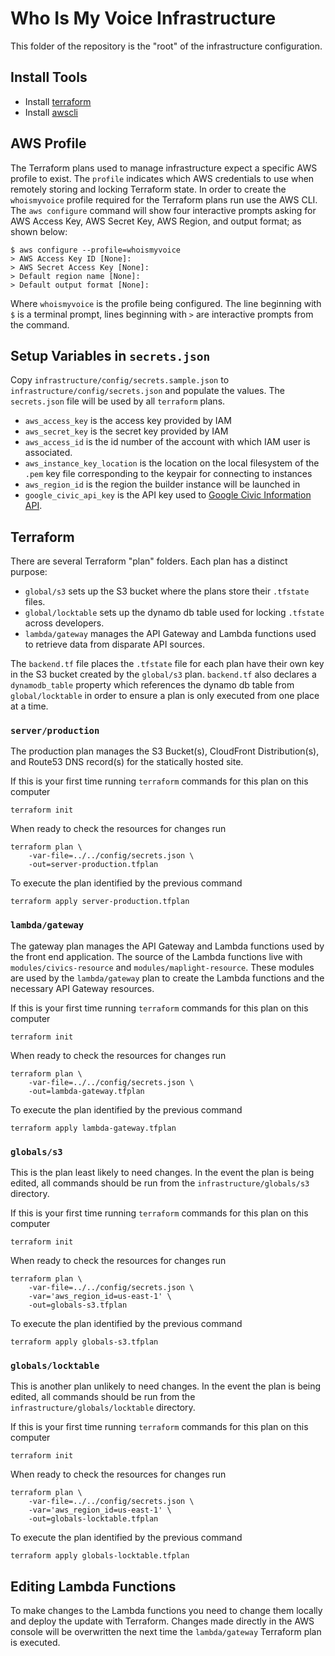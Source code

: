 # Who Is My Voice Infrastructure

This folder of the repository is the "root" of the infrastructure
configuration.

## Install Tools

* Install [terraform][tf]
* Install [awscli][awscli]

## AWS Profile

The Terraform plans used to manage infrastructure expect a specific AWS profile
to exist.  The `profile` indicates which AWS credentials to use when remotely
storing and locking Terraform state. In order to create the `whoismyvoice`
profile required for the Terraform plans run use the AWS CLI. The `aws
configure` command will show four interactive prompts asking for AWS Access
Key, AWS Secret Key, AWS Region, and output format; as shown below:

    $ aws configure --profile=whoismyvoice
    > AWS Access Key ID [None]:
    > AWS Secret Access Key [None]:
    > Default region name [None]:
    > Default output format [None]:

Where `whoismyvoice` is the profile being configured. The line beginning with
`$` is a terminal prompt, lines beginning with `>` are interactive prompts from
the command.

## Setup Variables in `secrets.json`

Copy `infrastructure/config/secrets.sample.json` to
`infrastructure/config/secrets.json` and populate the values. The
`secrets.json` file will be used by all `terraform` plans.

* `aws_access_key` is the access key provided by IAM
* `aws_secret_key` is the secret key provided by IAM
* `aws_access_id` is the id number of the account with which IAM user is
  associated.
* `aws_instance_key_location` is the location on the local filesystem of the
  `.pem` key file corresponding to the keypair for connecting to instances
* `aws_region_id` is the region the builder instance will be launched in
* `google_civic_api_key` is the API key used to [Google Civic Information
  API][gcvi].

## Terraform

There are several Terraform "plan" folders. Each plan has a distinct purpose:

* `global/s3` sets up the S3 bucket where the plans store their `.tfstate`
  files.
* `global/locktable` sets up the dynamo db table used for locking `.tfstate`
  across developers.
* `lambda/gateway` manages the API Gateway and Lambda functions used to
  retrieve data from disparate API sources.

The `backend.tf` file places the `.tfstate` file for each plan have their own
key in the S3 bucket created by the `global/s3` plan. `backend.tf` also
declares a `dynamodb_table` property which references the dynamo db table from
`global/locktable` in order to ensure a plan is only executed from one place at
a time.

### `server/production`

The production plan manages the S3 Bucket(s), CloudFront Distribution(s), and
Route53 DNS record(s) for the statically hosted site.

If this is your first time running `terraform` commands for this plan on this
computer

    terraform init

When ready to check the resources for changes run

    terraform plan \
        -var-file=../../config/secrets.json \
        -out=server-production.tfplan

To execute the plan identified by the previous command

    terraform apply server-production.tfplan

### `lambda/gateway`

The gateway plan manages the API Gateway and Lambda functions used by the front
end application. The source of the Lambda functions live with
`modules/civics-resource` and `modules/maplight-resource`. These modules are
used by the `lambda/gateway` plan to create the Lambda functions and the
necessary API Gateway resources.

If this is your first time running `terraform` commands for this plan on this
computer

    terraform init

When ready to check the resources for changes run

    terraform plan \
        -var-file=../../config/secrets.json \
        -out=lambda-gateway.tfplan

To execute the plan identified by the previous command

    terraform apply lambda-gateway.tfplan

### `globals/s3`

This is the plan least likely to need changes. In the event the plan is being
edited, all commands should be run from the `infrastructure/globals/s3`
directory.

If this is your first time running `terraform` commands for this plan on this
computer

    terraform init

When ready to check the resources for changes run

    terraform plan \
        -var-file=../../config/secrets.json \
        -var='aws_region_id=us-east-1' \
        -out=globals-s3.tfplan

To execute the plan identified by the previous command

    terraform apply globals-s3.tfplan

### `globals/locktable`

This is another plan unlikely to need changes. In the event the plan is being
edited, all commands should be run from the `infrastructure/globals/locktable`
directory.

If this is your first time running `terraform` commands for this plan on this
computer

    terraform init

When ready to check the resources for changes run

    terraform plan \
        -var-file=../../config/secrets.json \
        -var='aws_region_id=us-east-1' \
        -out=globals-locktable.tfplan

To execute the plan identified by the previous command

    terraform apply globals-locktable.tfplan

## Editing Lambda Functions

To make changes to the Lambda functions you need to change them locally and
deploy the update with Terraform. Changes made directly in the AWS console will
be overwritten the next time the `lambda/gateway` Terraform plan is executed.


[awscli]: https://aws.amazon.com/cli/
[gcvi]: https://developers.google.com/civic-information/docs/v2/representatives/representativeInfoByAddress
[tf]: https://www.terraform.io
